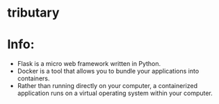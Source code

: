 # tributary



# Info:
- Flask is a micro web framework written in Python.
- Docker is a tool that allows you to bundle your applications into containers. 
- Rather than running directly on your computer, a containerized application runs on a virtual operating system within your computer.
